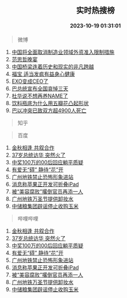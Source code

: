 <div align="center"><h2>实时热搜榜</h2><h4>2023-10-19 01:31:01</h4></div>

> 微博  

1. [中国将全面取消制造业领域外资准入限制措施](https://s.weibo.com/weibo?q=%23%E4%B8%AD%E5%9B%BD%E5%B0%86%E5%85%A8%E9%9D%A2%E5%8F%96%E6%B6%88%E5%88%B6%E9%80%A0%E4%B8%9A%E9%A2%86%E5%9F%9F%E5%A4%96%E8%B5%84%E5%87%86%E5%85%A5%E9%99%90%E5%88%B6%E6%8E%AA%E6%96%BD%23&t=31&band_rank=1&Refer=top)<br />
2. [范思哲晚宴](https://s.weibo.com/weibo?q=%E8%8C%83%E6%80%9D%E5%93%B2%E6%99%9A%E5%AE%B4&t=31&band_rank=2&Refer=top)<br />
3. [中国桥梁连着历史和现实的非凡跨越](https://s.weibo.com/weibo?q=%23%E4%B8%AD%E5%9B%BD%E6%A1%A5%E6%A2%81%E8%BF%9E%E7%9D%80%E5%8E%86%E5%8F%B2%E5%92%8C%E7%8E%B0%E5%AE%9E%E7%9A%84%E9%9D%9E%E5%87%A1%E8%B7%A8%E8%B6%8A%23&t=31&band_rank=3&Refer=top)<br />
4. [福宝 适当发疯有益身心健康](https://s.weibo.com/weibo?q=%E7%A6%8F%E5%AE%9D%20%E9%80%82%E5%BD%93%E5%8F%91%E7%96%AF%E6%9C%89%E7%9B%8A%E8%BA%AB%E5%BF%83%E5%81%A5%E5%BA%B7&t=31&band_rank=4&Refer=top)<br />
5. [EXO变成CEO了](https://s.weibo.com/weibo?q=%23EXO%E5%8F%98%E6%88%90CEO%E4%BA%86%23&t=31&band_rank=5&Refer=top)<br />
6. [巴总统宣布全国哀悼三天](https://s.weibo.com/weibo?q=%23%E5%B7%B4%E6%80%BB%E7%BB%9F%E5%AE%A3%E5%B8%83%E5%85%A8%E5%9B%BD%E5%93%80%E6%82%BC%E4%B8%89%E5%A4%A9%23&t=31&band_rank=6&Refer=top)<br />
7. [杜华说不想再养NAME了](https://s.weibo.com/weibo?q=%23%E6%9D%9C%E5%8D%8E%E8%AF%B4%E4%B8%8D%E6%83%B3%E5%86%8D%E5%85%BBNAME%E4%BA%86%23&t=31&band_rank=7&Refer=top)<br />
8. [饮料瓶底为什么用五瓣花凸起形状](https://s.weibo.com/weibo?q=%E9%A5%AE%E6%96%99%E7%93%B6%E5%BA%95%E4%B8%BA%E4%BB%80%E4%B9%88%E7%94%A8%E4%BA%94%E7%93%A3%E8%8A%B1%E5%87%B8%E8%B5%B7%E5%BD%A2%E7%8A%B6&t=31&band_rank=8&Refer=top)<br />
9. [巴以冲突已致双方超4900人死亡](https://s.weibo.com/weibo?q=%23%E5%B7%B4%E4%BB%A5%E5%86%B2%E7%AA%81%E5%B7%B2%E8%87%B4%E5%8F%8C%E6%96%B9%E8%B6%854900%E4%BA%BA%E6%AD%BB%E4%BA%A1%23&t=31&band_rank=9&Refer=top)<br />

> 知乎  


> 百度  

1. [金秋相逢 共叙合作](https://www.baidu.com/s?wd=%E9%87%91%E7%A7%8B%E7%9B%B8%E9%80%A2+%E5%85%B1%E5%8F%99%E5%90%88%E4%BD%9C&sa=fyb_news&rsv_dl=fyb_news)<br />
2. [37岁总统访华 突然火了](https://www.baidu.com/s?wd=37%E5%B2%81%E6%80%BB%E7%BB%9F%E8%AE%BF%E5%8D%8E+%E7%AA%81%E7%84%B6%E7%81%AB%E4%BA%86&sa=fyb_news&rsv_dl=fyb_news)<br />
3. [中奖100万的00后回应躺平质疑](https://www.baidu.com/s?wd=%E4%B8%AD%E5%A5%96100%E4%B8%87%E7%9A%8400%E5%90%8E%E5%9B%9E%E5%BA%94%E8%BA%BA%E5%B9%B3%E8%B4%A8%E7%96%91&sa=fyb_news&rsv_dl=fyb_news)<br />
4. [有爱无“碍” 静待“花”开](https://www.baidu.com/s?wd=%E6%9C%89%E7%88%B1%E6%97%A0%E2%80%9C%E7%A2%8D%E2%80%9D+%E9%9D%99%E5%BE%85%E2%80%9C%E8%8A%B1%E2%80%9D%E5%BC%80&sa=fyb_news&rsv_dl=fyb_news)<br />
5. [广州地铁禁止恐怖形象进站](https://www.baidu.com/s?wd=%E5%B9%BF%E5%B7%9E%E5%9C%B0%E9%93%81%E7%A6%81%E6%AD%A2%E6%81%90%E6%80%96%E5%BD%A2%E8%B1%A1%E8%BF%9B%E7%AB%99&sa=fyb_news&rsv_dl=fyb_news)<br />
6. [消息称苹果正开发可折叠iPad](https://www.baidu.com/s?wd=%E6%B6%88%E6%81%AF%E7%A7%B0%E8%8B%B9%E6%9E%9C%E6%AD%A3%E5%BC%80%E5%8F%91%E5%8F%AF%E6%8A%98%E5%8F%A0iPad&sa=fyb_news&rsv_dl=fyb_news)<br />
7. [被“美容腐败”撂倒官员再添一人](https://www.baidu.com/s?wd=%E8%A2%AB%E2%80%9C%E7%BE%8E%E5%AE%B9%E8%85%90%E8%B4%A5%E2%80%9D%E6%92%82%E5%80%92%E5%AE%98%E5%91%98%E5%86%8D%E6%B7%BB%E4%B8%80%E4%BA%BA&sa=fyb_news&rsv_dl=fyb_news)<br />
8. [广州地铁万圣节提供卸妆水](https://www.baidu.com/s?wd=%E5%B9%BF%E5%B7%9E%E5%9C%B0%E9%93%81%E4%B8%87%E5%9C%A3%E8%8A%82%E6%8F%90%E4%BE%9B%E5%8D%B8%E5%A6%86%E6%B0%B4&sa=fyb_news&rsv_dl=fyb_news)<br />
9. [中储粮集团辟谣停止收购玉米](https://www.baidu.com/s?wd=%E4%B8%AD%E5%82%A8%E7%B2%AE%E9%9B%86%E5%9B%A2%E8%BE%9F%E8%B0%A3%E5%81%9C%E6%AD%A2%E6%94%B6%E8%B4%AD%E7%8E%89%E7%B1%B3&sa=fyb_news&rsv_dl=fyb_news)<br />

> 哔哩哔哩  

1. [金秋相逢 共叙合作](https://www.baidu.com/s?wd=%E9%87%91%E7%A7%8B%E7%9B%B8%E9%80%A2+%E5%85%B1%E5%8F%99%E5%90%88%E4%BD%9C&sa=fyb_news&rsv_dl=fyb_news)<br />
2. [37岁总统访华 突然火了](https://www.baidu.com/s?wd=37%E5%B2%81%E6%80%BB%E7%BB%9F%E8%AE%BF%E5%8D%8E+%E7%AA%81%E7%84%B6%E7%81%AB%E4%BA%86&sa=fyb_news&rsv_dl=fyb_news)<br />
3. [中奖100万的00后回应躺平质疑](https://www.baidu.com/s?wd=%E4%B8%AD%E5%A5%96100%E4%B8%87%E7%9A%8400%E5%90%8E%E5%9B%9E%E5%BA%94%E8%BA%BA%E5%B9%B3%E8%B4%A8%E7%96%91&sa=fyb_news&rsv_dl=fyb_news)<br />
4. [有爱无“碍” 静待“花”开](https://www.baidu.com/s?wd=%E6%9C%89%E7%88%B1%E6%97%A0%E2%80%9C%E7%A2%8D%E2%80%9D+%E9%9D%99%E5%BE%85%E2%80%9C%E8%8A%B1%E2%80%9D%E5%BC%80&sa=fyb_news&rsv_dl=fyb_news)<br />
5. [广州地铁禁止恐怖形象进站](https://www.baidu.com/s?wd=%E5%B9%BF%E5%B7%9E%E5%9C%B0%E9%93%81%E7%A6%81%E6%AD%A2%E6%81%90%E6%80%96%E5%BD%A2%E8%B1%A1%E8%BF%9B%E7%AB%99&sa=fyb_news&rsv_dl=fyb_news)<br />
6. [消息称苹果正开发可折叠iPad](https://www.baidu.com/s?wd=%E6%B6%88%E6%81%AF%E7%A7%B0%E8%8B%B9%E6%9E%9C%E6%AD%A3%E5%BC%80%E5%8F%91%E5%8F%AF%E6%8A%98%E5%8F%A0iPad&sa=fyb_news&rsv_dl=fyb_news)<br />
7. [被“美容腐败”撂倒官员再添一人](https://www.baidu.com/s?wd=%E8%A2%AB%E2%80%9C%E7%BE%8E%E5%AE%B9%E8%85%90%E8%B4%A5%E2%80%9D%E6%92%82%E5%80%92%E5%AE%98%E5%91%98%E5%86%8D%E6%B7%BB%E4%B8%80%E4%BA%BA&sa=fyb_news&rsv_dl=fyb_news)<br />
8. [广州地铁万圣节提供卸妆水](https://www.baidu.com/s?wd=%E5%B9%BF%E5%B7%9E%E5%9C%B0%E9%93%81%E4%B8%87%E5%9C%A3%E8%8A%82%E6%8F%90%E4%BE%9B%E5%8D%B8%E5%A6%86%E6%B0%B4&sa=fyb_news&rsv_dl=fyb_news)<br />
9. [中储粮集团辟谣停止收购玉米](https://www.baidu.com/s?wd=%E4%B8%AD%E5%82%A8%E7%B2%AE%E9%9B%86%E5%9B%A2%E8%BE%9F%E8%B0%A3%E5%81%9C%E6%AD%A2%E6%94%B6%E8%B4%AD%E7%8E%89%E7%B1%B3&sa=fyb_news&rsv_dl=fyb_news)<br />
